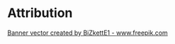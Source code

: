 # Attribution

<a href='https://www.freepik.com/vectors/banner'>Banner vector created by BiZkettE1 - www.freepik.com</a>
